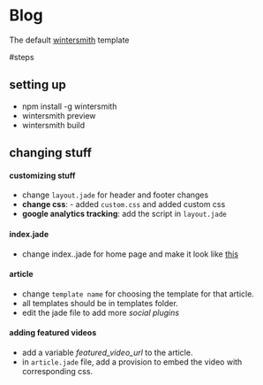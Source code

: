 # Blog

The default [wintersmith](https://github.com/jnordberg/wintersmith) template


#steps

## setting up

* npm install -g wintersmith
* wintersmith preview
* wintersmith build

## changing stuff
#### customizing stuff
* change `layout.jade` for header and footer changes
* **change css**: - added `custom.css` and added custom css
* **google analytics tracking**: add the script in `layout.jade`

#### index.jade
* change index..jade for home page and make it look like [this](http://www.wix.com/website-template/view/html/1343?originUrl=http%3A%2F%2Fwww.wix.com%2Fwebsite%2Ftemplates%2Fhtml%2Fblog%2F1&bookName=create-master-new&galleryDocIndex=11&category=blog&metaSiteId=)

#### article 
* change `template name` for choosing the template for that article.
* all templates should be in templates folder.
* edit the jade file to add more *social plugins*

#### adding featured videos 
* add a variable _featured\_video\_url_ to the article.
* in `article.jade` file, add a provision to embed the video with corresponding css.
